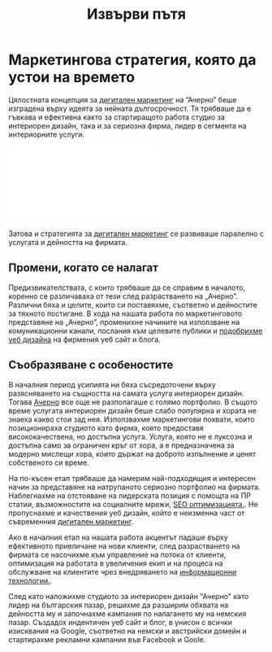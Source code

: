 ﻿---
layout: post
order: 0
rel: /about/acherno/marketing
service: /services/marketing
project: /portfolio/acherno
header: compact
display: subject cover
title: Извърви пътя
description: Цялостната концепция за дигитален маркетинг на Ачерно беше изградена върху идеята за нейната дългосрочност.
image: /business/acherno/digital-marketing.jpg
summary: Цялостната концепция за дигитален маркетинг на Ачерно беше изградена върху идеята за нейната дългосрочност. Тя трябваше да е гъвкава и ефективна както за стартиращото работа студио за интериорен дизайн, така и за сериозна фирма, лидер в сегмента на интериорните услуги.
featured: true
featuredOrder: 10
---
# Маркетингова стратегия, която да устои на времето
Цялостната концепция за [дигитален маркетинг](./../../маркетинг/дигитална-маркетинг-стратегия.html) на ”Ачерно” беше изградена върху идеята за нейната дългосрочност. Тя трябваше да е гъвкава и ефективна както за стартиращото работа студио за интериорен дизайн, така и за сериозна фирма, лидер в сегмента на интериорните услуги. 

<iframe  data-aspect="0.5625" src="//www.youtube.com/embed/ZDe_DfFaR2Y?rel=0" frameborder="0" allowfullscreen></iframe>

Затова и стратегията за [дигитален маркетинг](./../../маркетинг/дигитална-маркетинг-стратегия.html) се развиваше паралелно с услугата и дейността на фирмата.

## Промени, когато се налагат
Предизвикателствата, с които трябваше да се справим в началото, коренно се различаваха от тези след разрастването на „Ачерно”. Различни бяха и целите, които си поставяхме, съответно и дейностите за тяхното постигане. В хода на нашата работа по маркетинговото представяне на „Ачерно”, променихне начините на използване на комуникационни канали, послания към целевите публики и [подобрихме уеб дизайна](./уеб-дизайн.html) на фирмения уеб сайт и блога.

## Съобразяване с особеностите
В началния период усилията ни бяха съсредоточени върху разясняването на същността на самата услуга интериорен дизайн. Тогава [Ачерно](http://acherno.bg) все още не разполагаше с голямо портфолио. В същото време услугата интериорен дизайн беше слабо популярна и хората не знаеха какво стои зад нея. Използвахме маркетингови похвати, които позиционираха студиото като фирма, която предоставя висококачествена, но достъпна услуга. Услуга, която не е луксозна и достъпна само за ограничен кръг от хора, а е предназначена за модерно мислещи хора, които държат на доброто изпълнение и ценят собственото си време.

На по-късен етап трябваше да намерим най-подходящия и интересен начин за представяне на натрупаното сериозно портфолио на фирмата. Наблегнахме на отстояване на лидерската позиция с помощта на ПР статии, възможностите на социалните мрежи, [SEO оптимизацията.](./../../маркетинг/seo-оптимизация.html). Не пропуснахме и качествения уеб дизайн, който е неизменна част от съвременния [дигитален маркетинг](./../../маркетинг/дигитална-маркетинг-стратегия.html).

Ако в началния етап на нашата работа акцентът падаше върху ефективното привличане на нови клиенти, след разрастването на фирмата се насочихме към управление на потока от клиенти, оптимизация на работата в увеличения екип и на процеса на обслужване на клиентите чрез внедряването на [информационни технологии.](./../../маркетинг/информационни-технологии.html).

След като наложихме студиото за интериорен дизайн "Ачерно" като лидер на българския пазар, решихме да разширим обхвата на дейността му и започнахме кампания по налагането му на немския пазар. Създадох индентичен уеб сайт и блог, в унисон с всички изисквания на Google, съответно на немски и австрийски домейн и стартирахме рекламни кампании във Facebook и Goole.